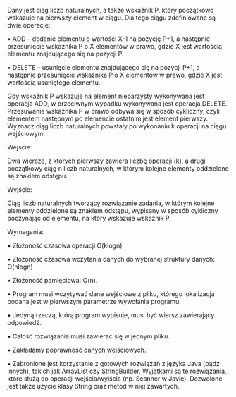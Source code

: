 Dany jest ciąg liczb naturalnych, a także wskaźnik P, który początkowo wskazuje na pierwszy element 
w ciągu. Dla tego ciągu zdefiniowane są dwie operacje: 

  • ADD – dodanie elementu o wartości X-1 na pozycję P+1, a następnie przesunięcie wskaźnika P o X 
    elementów w prawo, gdzie X jest wartością elementu znajdującego się na pozycji P.
    
  • DELETE – usunięcie elementu znajdującego się na pozycji P+1, a następnie przesunięcie wskaźnika P 
    o X elementów w prawo, gdzie X jest wartością usuniętego elementu. 

Gdy wskaźnik P wskazuje na element nieparzysty wykonywana jest operacja ADD, w przeciwnym 
wypadku wykonywana jest operacja DELETE. 
Przesuwanie wskaźnika P w prawo odbywa się w sposób cykliczny, czyli elementem następnym po 
elemencie ostatnim jest element pierwszy. 
Wyznacz ciąg liczb naturalnych powstały po wykonaniu k operacji na ciągu wejściowym.

Wejście: 

Dwa wiersze, z których pierwszy zawiera liczbę operacji (k), a drugi początkowy ciąg n liczb 
naturalnych, w którym kolejne elementy oddzielone są znakiem odstępu. 

Wyjście: 

Ciąg liczb naturalnych tworzący rozwiązanie zadania, w którym kolejne elementy oddzielone są 
znakiem odstępu, wypisany w sposób cykliczny poczynając od elementu, na który wskazuje wskaźnik 
P. 

Wymagania:

• Złożoność czasowa operacji O(klogn)

• Złożoność czasowa wczytania danych do wybranej struktury danych: O(nlogn)

• Złożoność pamięciowa: O(n).

• Program musi wczytywać dane wejściowe z pliku, którego lokalizacja podana jest w 
  pierwszym parametrze wywołania programu. 

• Jedyną rzeczą, którą program wypisuje, musi być wiersz zawierający odpowiedź. 

• Całość rozwiązania musi zawierać się w jednym pliku. 

• Zakładamy poprawność danych wejściowych.

• Zabronione jest korzystanie z gotowych rozwiązań z języka Java (bądź innych), takich jak 
  ArrayList czy StringBuilder. Wyjątkami są te rozwiązania, które służą do operacji 
  wejścia/wyjścia (np. Scanner w Javie). Dozwolone jest także użycie klasy String oraz metod 
  w niej zawartych.
